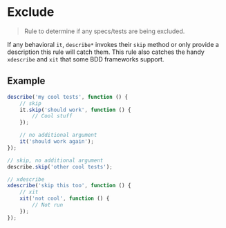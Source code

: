 # Exclude

> Rule to determine if any specs/tests are being excluded.

If any behavioral `it`, `describe*` invokes their `skip` method or only provide a description this rule will catch them.
This rule also catches the handy `xdescribe` and `xit` that some BDD frameworks support.

## Example
```js
describe('my cool tests', function () {
	// skip
	it.skip('should work', function () {
		// Cool stuff
	});

	// no additional argument
	it('should work again');
});

// skip, no additional argument
describe.skip('other cool tests');

// xdescribe
xdescribe('skip this too', function () {
	// xit
	xit('not cool', function () {
		// Not run
	});
});
```
